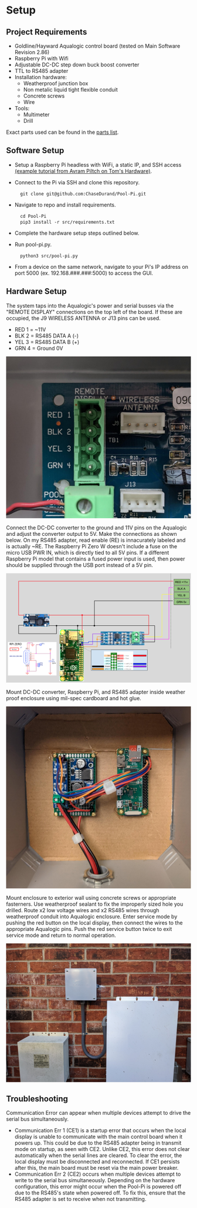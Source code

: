 # Setup

## Project Requirements
* Goldline/Hayward Aqualogic control board (tested on Main Software Revision 2.86)
* Raspberry Pi with Wifi
* Adjustable DC-DC step down buck boost converter
* TTL to RS485 adapter
* Installation hardware:
    * Weatherproof junction box
    * Non metalic liquid tight flexible conduit
    * Concrete screws
    * Wire
* Tools:
    * Multimeter
    * Drill

Exact parts used can be found in the [parts list](./PARTS_LIST.md).

## Software Setup
* Setup a Raspberry Pi headless with WiFi, a static IP, and SSH access [(example tutorial from Avram Piltch on Tom's Hardware)](https://www.tomshardware.com/reviews/raspberry-pi-headless-setup-how-to,6028.html).
* Connect to the Pi via SSH and clone this repository.

        git clone git@github.com:ChaseDurand/Pool-Pi.git
* Navigate to repo and install requirements.

        cd Pool-Pi
        pip3 install -r src/requirements.txt
* Complete the hardware setup steps outlined below.
* Run pool-pi.py.

        python3 src/pool-pi.py
* From a device on the same network, navigate to your Pi's IP address on port 5000 (ex. 192.168.###.###:5000) to access the GUI.
<!-- TODO configure GUI to match local aqualogic system -->

## Hardware Setup
The system taps into the Aqualogic's power and serial busses via the "REMOTE DISPLAY" connections on the top left of the board. If these are occupied, the J9 WIRELESS ANTENNA or J13 pins can be used.
* RED 1 = ~11V
* BLK 2 = RS485 DATA A (-)
* YEL 3 = RS485 DATA B (+)
* GRN 4 = Ground 0V

<img width="535" alt="Pins on Aqualogic board" src="./media/wiring_1.jpg">  

Connect the DC-DC converter to the ground and 11V pins on the Aqualogic and adjust the converter output to 5V. Make the connections as shown below. On my RS485 adapter, read enable (RE) is innacurately labeled and is actually ~RE. The Raspberry Pi Zero W doesn't include a fuse on the micro USB PWR IN, which is directly tied to all 5V pins. If a different Raspberry Pi model that contains a fused power input is used, then power should be supplied through the USB port instead of a 5V pin.   
  
<img width="535" alt="Pins on Aqualogic board" src="./media/wiring_2.png">   

Mount DC-DC converter, Raspberry Pi, and RS485 adapter inside weather proof enclosure using mil-spec cardboard and hot glue.

<img width="535" alt="Components mounted in weather proof enclosure" src="./media/wiring_3.jpg">    

Mount enclosure to exterior wall using concrete screws or appropriate fasterners. Use weatherproof sealant to fix the improperly sized hole you drilled. Route x2 low voltage wires and x2 RS485 wires through weatherproof conduit into Aqualogic enclosure. Enter service mode by pushing the red button on the local display, then connect the wires to the appropriate Aqualogic pins. Push the red service button twice to exit service mode and return to normal operation.

<img width="535" alt="Example installation of system" src="./media/install_1.jpg">   

## Troubleshooting
Communication Error can appear when multiple devices attempt to drive the serial bus simultaneously.
* Communication Err 1 (CE1) is a startup error that occurs when the local display is unable to communicate with the main control board when it powers up. This could be due to the RS485 adapter being in transmit mode on startup, as seen with CE2. Unlike CE2, this error does not clear automatically when the serial lines are cleared. To clear the error, the local display must be disconnected and reconnected. If CE1 persists after this, the main board must be reset via the main power breaker.
* Communication Err 2 (CE2) occurs when multiple devices attempt to write to the serial bus simultaneously. Depending on the hardware configuration, this error might occur when the Pool-Pi is powered off due to the RS485's state when powered off. To fix this, ensure that the RS485 adapter is set to receive when not transmitting.